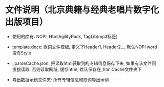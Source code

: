 # 文件说明（北京典籍与经典老唱片数字化出版项目）

* 使用的库有: NOPI, HtmlAgilityPack, TagLib(mp3标签)

* template.docx: 歌词文件模板, 定义了Header1, Header2..., 默认NOPI word没有Style
* _parseCache.json: 把读取html获取到的专辑信息保存下来, 如果有该文件则直接读取, 否则读取网址, 缓存html, 默认保存在_htmlCache文件夹下
* 导出数据示例文件夹: 所有专辑信息和歌词导出示例